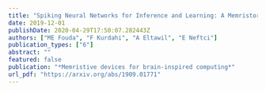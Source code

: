 ```yaml
---
title: "Spiking Neural Networks for Inference and Learning: A Memristor-based Design Perspective"
date: 2019-12-01
publishDate: 2020-04-29T17:50:07.282443Z
authors: ["ME Fouda", "F Kurdahi", "A Eltawil", "E Neftci"]
publication_types: ["6"]
abstract: ""
featured: false
publication: "*Memristive devices for brain-inspired computing*"
url_pdf: "https://arxiv.org/abs/1909.01771"
---
```


